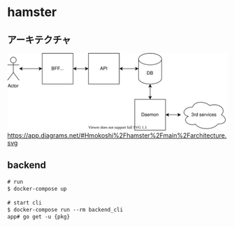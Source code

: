 # hamster

## アーキテクチャ
![](architecture.svg)
https://app.diagrams.net/#Hmokoshi%2Fhamster%2Fmain%2Farchitecture.svg

## backend
```shell
# run
$ docker-compose up

# start cli
$ docker-compose run --rm backend_cli
app# go get -u {pkg}
```
